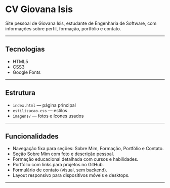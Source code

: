 # CV Giovana Isis

Site pessoal de Giovana Isis, estudante de Engenharia de Software, com informações sobre perfil, formação, portfólio e contato.

---

## Tecnologias

- HTML5
- CSS3
- Google Fonts

---

## Estrutura

- `index.html` — página principal
- `estilizacao.css` — estilos
- `imagens/` — fotos e ícones usados

---

## Funcionalidades

- Navegação fixa para seções: Sobre Mim, Formação, Portfólio e Contato.
- Seção Sobre Mim com foto e descrição pessoal.
- Formação educacional detalhada com cursos e habilidades.
- Portfólio com links para projetos no GitHub.
- Formulário de contato (visual, sem backend).
- Layout responsivo para dispositivos móveis e desktops.

---
